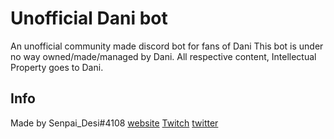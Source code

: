 # Unofficial Dani bot
 An unofficial community made discord bot for fans of Dani 
 This bot is under no way owned/made/managed by Dani.
 All respective content, Intellectual Property goes to Dani.


## Info
Made by Senpai_Desi#4108
[website](https://www.desidevit.com)
[Twitch](https://twitch.tv/Senpai_Desi)
[twitter](https://twitter.com/Senpai_Desi)

